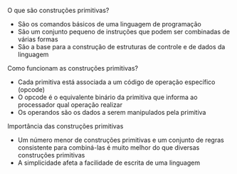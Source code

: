 O que são construções primitivas?
- São os comandos básicos de uma linguagem de programação 
- São um conjunto pequeno de instruções que podem ser combinadas de várias formas 
- São a base para a construção de estruturas de controle e de dados da linguagem 

Como funcionam as construções primitivas? 
- Cada primitiva está associada a um código de operação específico (opcode)
- O opcode é o equivalente binário da primitiva que informa ao processador qual operação realizar
- Os operandos são os dados a serem manipulados pela primitiva

Importância das construções primitivas 
- Um número menor de construções primitivas e um conjunto de regras consistente para combiná-las é muito melhor do que diversas construções primitivas
- A simplicidade afeta a facilidade de escrita de uma linguagem